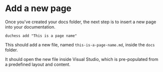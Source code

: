 # Add a new page

Once you've created your docs folder, the next step is to insert a new page into your documentation.

`duchess add "This is a page name"`

This should add a new file, named `this-is-a-page-name.md`, inside the `docs` folder.

It should open the new file inside Visual Studio, which is pre-populated from a predefined layout and content.

